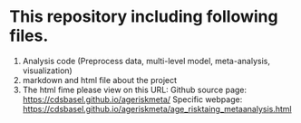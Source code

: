 #  This repository including following files.
1. Analysis code (Preprocess data, multi-level model, meta-analysis, visualization)
2. markdown and html file about the project
3. The html fime please view on this URL: 
  Github source page: https://cdsbasel.github.io/ageriskmeta/
  Specific webpage: https://cdsbasel.github.io/ageriskmeta/age_risktaing_metaanalysis.html
